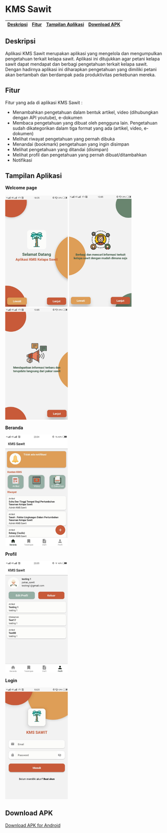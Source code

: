 # KMS Sawit

[Deskripsi](#deskripsi) | [Fitur](#fitur) | [Tampilan Aplikasi](#tampilan-aplikasi) | [Download APK](#download-apk)
:---:|:---:|:---:|:---:

## **Deskripsi**

Aplikasi KMS Sawit merupakan aplikasi yang mengelola dan mengumpulkan pengetahuan terkait kelapa sawit. 
Aplikasi ini ditujukkan agar petani kelapa sawit dapat mendapat dan berbagi pengetahuan terkait kelapa sawit. 
Dengan hadirnya aplikasi ini diharapkan pengetahuan yang dimiliki petani akan bertambah dan berdampak pada produktivitas perkebunan mereka.

## **Fitur**

Fitur yang ada di aplikasi KMS Sawit :
  - Menambahkan pengetahuan dalam bentuk artikel, video (dihubungkan dengan API youtube), e-dokumen
  - Membaca pengetahuan yang dibuat oleh pengguna lain. Pengetahuan sudah dikategorikan dalam tiga format yang ada (artikel, video, e-dokumen)
  - Melihat riwayat pengetahuan yang pernah dibuka
  - Menandai (bookmark) pengetahuan yang ingin disimpan
  - Melihat pengetahuan yang ditandai (disimpan)
  - Melihat profil dan pengetahuan yang pernah dibuat/ditambahkan
  - Notifikasi
  
## **Tampilan Aplikasi**
**Welcome page**

<img src="/Tampilan/12216831966010.jpg" width="200" > <img src="/Tampilan/12216832959828.jpg" width="200"  >
<img src="/Tampilan/12216832751778.jpg" width="200"  >

**Beranda**

<img src="/Tampilan/12214832087873.jpg" width="200"  >

**Profil**

<img src="/Tampilan/12214832048783.jpg" width="200"  >

**Login**

<img src="/Tampilan/12216831727710.jpg" width="200"  >

## **Download APK**

[Download APK for Android](https://drive.google.com/file/d/1Vi1EQUJpF2osqJKrZqZYRC8odTf1iKmw/view?usp=sharing)
